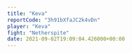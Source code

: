 ```yaml
---
title: "Keva"
reportCode: "3h91bXfaJC2k4vDn"
player: "Keva"
fight: "Netherspite"
date: 2021-09-02T19:09:04.426000+00:00
---
```

